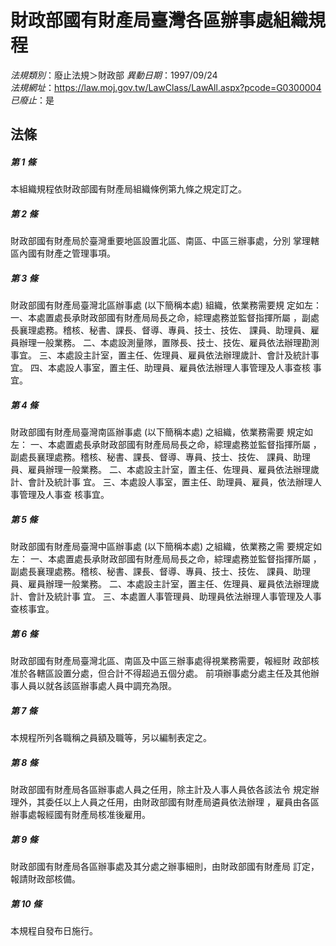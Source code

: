 # 財政部國有財產局臺灣各區辦事處組織規程

*法規類別*：廢止法規＞財政部
*異動日期*：1997/09/24  
*法規網址*：https://law.moj.gov.tw/LawClass/LawAll.aspx?pcode=G0300004
*已廢止*：是


## 法條
##### 第 1 條
本組織規程依財政部國有財產局組織條例第九條之規定訂之。

##### 第 2 條
財政部國有財產局於臺灣重要地區設置北區、南區、中區三辦事處，分別
掌理轄區內國有財產之管理事項。

##### 第 3 條
財政部國有財產局臺灣北區辦事處 (以下簡稱本處) 組織，依業務需要規
定如左：
一、本處置處長承財政部國有財產局局長之命，綜理處務並監督指揮所屬
    ，副處長襄理處務。稽核、秘書、課長、督導、專員、技士、技佐、
    課員、助理員、雇員辦理一般業務。
二、本處設測量隊，置隊長、技士、技佐、雇員依法辦理勘測事宜。
三、本處設主計室，置主任、佐理員、雇員依法辦理歲計、會計及統計事
    宜。
四、本處設人事室，置主任、助理員、雇員依法辦理人事管理及人事查核
    事宜。


##### 第 4 條
財政部國有財產局臺灣南區辦事處 (以下簡稱本處) 之組織，依業務需要
規定如左：
一、本處置處長承財政部國有財產局局長之命，綜理處務並監督指揮所屬
    ，副處長襄理處務。稽核、秘書、課長、督導、專員、技士、技佐、
    課員、助理員、雇員辦理一般業務。
二、本處設主計室，置主任、佐理員、雇員依法辦理歲計、會計及統計事
    宜。
三、本處設人事室，置主任、助理員、雇員，依法辦理人事管理及人事查
    核事宜。


##### 第 5 條
財政部國有財產局臺灣中區辦事處 (以下簡稱本處) 之組織，依業務之需
要規定如左：
一、本處置處長承財政部國有財產局局長之命，綜理處務並監督指揮所屬
    ，副處長襄理處務。稽核、秘書、課長、督導、專員、技士、技佐、
    課員、助理員、雇員辦理一般業務。
二、本處設主計室，置主任、佐理員、雇員依法辦理歲計、會計及統計事
    宜。
三、本處置人事管理員、助理員依法辦理人事管理及人事查核事宜。


##### 第 6 條
財政部國有財產局臺灣北區、南區及中區三辦事處得視業務需要，報經財
政部核准於各轄區設置分處，但合計不得超過五個分處。
前項辦事處分處主任及其他辦事人員以就各該區辦事處人員中調充為限。

##### 第 7 條
本規程所列各職稱之員額及職等，另以編制表定之。

##### 第 8 條
財政部國有財產局各區辦事處人員之任用，除主計及人事人員依各該法令
規定辦理外，其委任以上人員之任用，由財政部國有財產局遴員依法辦理
，雇員由各區辦事處報經國有財產局核准後雇用。

##### 第 9 條
財政部國有財產局各區辦事處及其分處之辦事細則，由財政部國有財產局
訂定，報請財政部核備。

##### 第 10 條
本規程自發布日施行。


